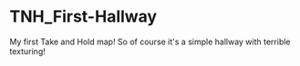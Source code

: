 # TNH_First-Hallway
My first Take and Hold map! So of course it's a simple hallway with terrible texturing!
